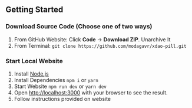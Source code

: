 ## Getting Started

### Download Source Code (Choose one of two ways)

1. From GitHub Website: Click **Code** -> **Download ZIP**. Unarchive It
2. From Terminal: `git clone https://github.com/modagavr/xdao-pill.git`

### Start Local Website

1. Install [Node.js](https://nodejs.org/en/)
2. Install Dependencies
   `npm i` or `yarn`
3. Start Website `npm run dev` or `yarn dev`
4. Open [http://localhost:3000](http://localhost:3000) with your browser to see the result.
5. Follow instructions provided on website

